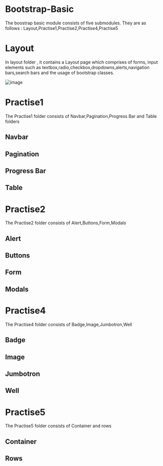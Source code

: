 # Bootstrap-Basic
The boostrap basic module consists of five submodules. They are as follows : Layout,Practise1,Practise2,Practise4,Practise5

# Layout 
In layout folder , it contains a Layout page which comprises of forms, input elements such as textbox,radio,checkbox,dropdowns,alerts,navigation bars,search bars and the usage of bootstrap classes.
 
![image](https://user-images.githubusercontent.com/96670760/174421990-d19ed06f-6dce-467f-8ad3-0aac0d3bfe24.png)

# Practise1
The Practise1 folder consists of Navbar,Pagination,Progress Bar and Table folders
## Navbar
## Pagination
## Progress Bar
## Table

# Practise2
The Practise2 folder consists of Alert,Buttons,Form,Modals
## Alert
## Buttons
## Form
## Modals

# Practise4
The Practise4 folder consists of Badge,Image,Jumbotron,Well
## Badge
## Image
## Jumbotron
## Well

# Practise5
The Practise5 folder consists of Container and rows
## Container
## Rows


